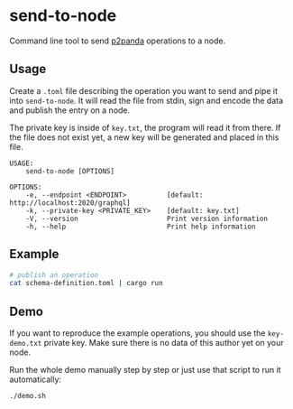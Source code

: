 # send-to-node

Command line tool to send [p2panda](https://github.com/p2panda/handbook)
operations to a node.

## Usage

Create a `.toml` file describing the operation you want to send and pipe it
into `send-to-node`. It will read the file from stdin, sign and encode the data
and publish the entry on a node.

The private key is inside of `key.txt`, the program will read it from there. If
the file does not exist yet, a new key will be generated and placed in this
file.

```
USAGE:
    send-to-node [OPTIONS]

OPTIONS:
    -e, --endpoint <ENDPOINT>          [default: http://localhost:2020/graphql]
    -k, --private-key <PRIVATE_KEY>    [default: key.txt]
    -V, --version                      Print version information
    -h, --help                         Print help information
```

## Example

```bash
# publish an operation
cat schema-definition.toml | cargo run
```

## Demo

If you want to reproduce the example operations, you should use the
`key-demo.txt` private key. Make sure there is no data of this author yet on
your node.

Run the whole demo manually step by step or just use that script to run it
automatically:

```bash
./demo.sh
```

